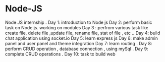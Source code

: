 # Node-JS
Node JS internship .
Day 1: introduction to Node js
Day 2: perform basic task on Node js. working on modules
Day 3 : perfrom various task like create file, delete file ,update file, rename file, stat of file , etc ..
Day 4: build chat application using socket.io
Day 5: learn express js
Day 6: make admin panel and user panel and theme integration
Day 7: learn routing .
Day 8: perform CRUD operation , database connection , using mySql .
Day 9: complete CRUD operations .
Day 10: task to build web
